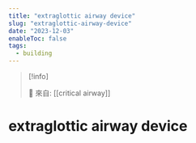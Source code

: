 ```yaml
---
title: "extraglottic airway device"
slug: "extraglottic-airway-device"
date: "2023-12-03"
enableToc: false
tags:
  - building
---
```


> [!info]
>
> 🌱 來自: [[critical airway]]

# extraglottic airway device


